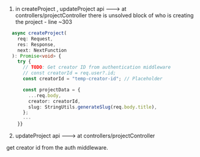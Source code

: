 1. in createProject , updateProject api  ---> at controllers/projectController there is unsolved block of who is creating the  project  - line ~303
```typescript
  async createProject(
    req: Request,
    res: Response,
    next: NextFunction
  ): Promise<void> {
    try {
      // TODO: Get creator ID from authentication middleware
      // const creatorId = req.user?.id;
      const creatorId = "temp-creator-id"; // Placeholder

      const projectData = {
        ...req.body,
        creator: creatorId,
        slug: StringUtils.generateSlug(req.body.title),
      };
      ---
    }}
```

2. updateProject api  ---> at controllers/projectController

get creator id from the auth middleware.
